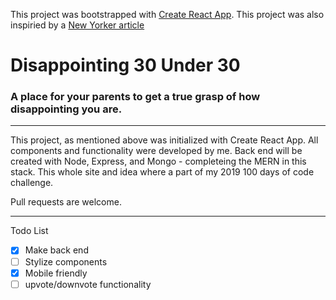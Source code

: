This project was bootstrapped with [Create React App](https://github.com/facebook/create-react-app).
This project was also inspiried by a [New Yorker article](https://www.newyorker.com/humor/daily-shouts/a-selection-of-the-30-most-disappointing-under-30)

# Disappointing 30 Under 30
### A place for your parents to get a true grasp of how disappointing you are. 
___

This project, as mentioned above was initialized with Create React App. All components and functionality were developed by me. Back end will be created with Node, Express, and Mongo - completeing the MERN in this stack. This whole site and idea where a part of my 2019 100 days of code challenge. 

Pull requests are welcome. 

___

Todo List 
- [x] Make back end
- [ ] Stylize components
- [x] Mobile friendly
- [ ] upvote/downvote functionality
